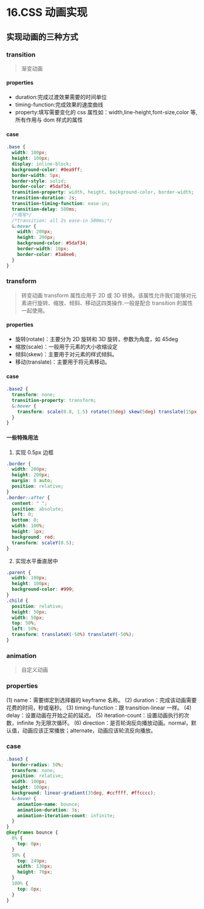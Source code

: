 # 16.CSS 动画实现

## 实现动画的三种方式

### transition

> 渐变动画

#### properties

- duration:完成过渡效果需要的时间单位
- timing-function:完成效果的速度曲线
- property:填写需要变化的 css 属性如：width,line-height,font-size,color 等,所有作用与 dom 样式的属性

#### case

```css
.base {
  width: 100px;
  height: 100px;
  display: inline-block;
  background-color: #0ea9ff;
  border-width: 5px;
  border-style: solid;
  border-color: #5daf34;
  transition-property: width, height, background-color, border-width;
  transition-duration: 2s;
  transition-timing-function: ease-in;
  transition-delay: 500ms;
  /*简写*/
  /*transition: all 2s ease-in 500ms;*/
  &:hover {
    width: 200px;
    height: 200px;
    background-color: #5daf34;
    border-width: 10px;
    border-color: #3a8ee6;
  }
}
```

### transform

> 转变动画
> transform 属性应用于 2D 或 3D 转换。该属性允许我们能够对元素进行旋转、缩放、倾斜、移动这四类操作.一般是配合 transition 的属性一起使用。

#### properties

- 旋转(rotate)：主要分为 2D 旋转和 3D 旋转，参数为角度，如 45deg
- 缩放(scale)：一般用于元素的大小收缩设定
- 倾斜(skew)：主要用于对元素的样式倾斜。
- 移动(translate)：主要用于将元素移动。

#### case

```css
.base2 {
  transform: none;
  transition-property: transform;
  &:hover {
    transform: scale(0.8, 1.5) rotate(35deg) skew(5deg) translate(15px, 25px);
  }
}
```

#### 一些特殊用法

1. 实现 0.5px 边框

```css
.border {
  width: 200px;
  height: 200px;
  margin: 0 auto;
  position: relative;
}
.border::after {
  content: " ";
  position: absolute;
  left: 0;
  bottom: 0;
  width: 100%;
  height: 1px;
  background: red;
  transform: scaleY(0.5);
}
```

2. 实现水平垂直居中

```css
.parent {
  width: 100px;
  height: 100px;
  background-color: #999;
}
.child {
  position: relative;
  height: 50px;
  width: 50px;
  top: 50%;
  left: 50%;
  transform: translateX(-50%) translateY(-50%);
}
```

### animation

> 自定义动画

### properties

(1) name：需要绑定到选择器的 keyframe 名称。
(2) duration：完成该动画需要花费的时间，秒或毫秒。
(3) timing-function：跟 transition-linear 一样。
(4) delay：设置动画在开始之前的延迟。
(5) iteration-count：设置动画执行的次数，infinite 为无限次循环。
(6) direction：是否轮询反向播放动画。normal，默认值，动画应该正常播放；alternate，动画应该轮流反向播放。

### case

```css
.base3 {
  border-radius: 50%;
  transform: none;
  position: relative;
  width: 100px;
  height: 100px;
  background: linear-gradient(35deg, #ccffff, #ffcccc);
  &:hover {
    animation-name: bounce;
    animation-duration: 3s;
    animation-iteration-count: infinite;
  }
}
@keyframes bounce {
  0% {
    top: 0px;
  }
  50% {
    top: 249px;
    width: 130px;
    height: 70px;
  }
  100% {
    top: 0px;
  }
}
```
